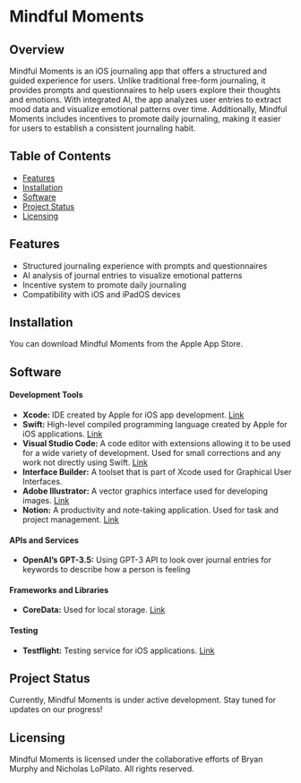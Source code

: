 # Mindful Moments

## Overview

Mindful Moments is an iOS journaling app that offers a structured and guided experience for users. Unlike traditional free-form journaling, it provides prompts and questionnaires to help users explore their thoughts and emotions. With integrated AI, the app analyzes user entries to extract mood data and visualize emotional patterns over time. Additionally, Mindful Moments includes incentives to promote daily journaling, making it easier for users to establish a consistent journaling habit.

## Table of Contents

- [Features](#features)
- [Installation](#installation)
- [Software](#software)
- [Project Status](#project-status)
- [Licensing](#licensing)


## Features

- Structured journaling experience with prompts and questionnaires
- AI analysis of journal entries to visualize emotional patterns
- Incentive system to promote daily journaling
- Compatibility with iOS and iPadOS devices

## Installation

You can download Mindful Moments from the Apple App Store.

## Software

#### Development Tools
- **Xcode:** IDE created by Apple for iOS app development. [Link](https://developer.apple.com/xcode/)
- **Swift:** High-level compiled programming language created by Apple for iOS applications. [Link](http://tinyurl.com/2v4uynzb)
- **Visual Studio Code:** A code editor with extensions allowing it to be used for a wide variety of development. Used for small corrections and any work not directly using Swift. [Link](https://code.visualstudio.com/)
- **Interface Builder:** A toolset that is part of Xcode used for Graphical User Interfaces.
- **Adobe Illustrator:** A vector graphics interface used for developing images. [Link](https://www.adobe.com/products/illustrator.html)
- **Notion:** A productivity and note-taking application. Used for task and project management. [Link](https://www.notion.so/)

#### APIs and Services
- **OpenAI’s GPT-3.5:** Using GPT-3 API to look over journal entries for keywords to describe how a person is feeling

#### Frameworks and Libraries
- **CoreData:** Used for local storage. [Link](https://developer.apple.com/documentation/coredata/)

#### Testing
- **Testflight:** Testing service for iOS applications. [Link](https://developer.apple.com/testflight/)

## Project Status

Currently, Mindful Moments is under active development. Stay tuned for updates on our progress!

## Licensing

Mindful Moments is licensed under the collaborative efforts of Bryan Murphy and Nicholas LoPilato. All rights reserved.

